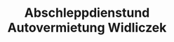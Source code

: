 ---
title: "Abschleppdienstund Autovermietung Widliczek"
url: /hamm/abschleppdienstund-autovermietung-widliczek/
shop: Autowerkstatt
---